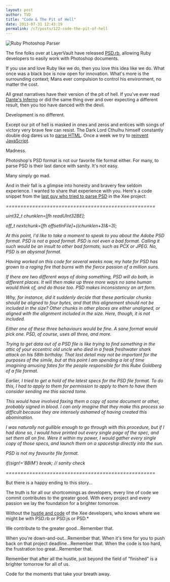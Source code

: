 ```yaml
---
layout: post
author: TVD
title: "Code & The Pit of Hell"
date: 2013-07-31 12:43:19
permalink: /c7/posts/122-code-the-pit-of-hell
---
```


<img src="https://techoctave.com/static/psd.rb.png" alt="Ruby Photoshop Parser"/>

The fine folks over at LayerVault have released [PSD.rb][1], allowing Ruby developers to easily work with Photoshop documents.

If you use and love Ruby like we do, then you love this idea like we do. What once was a black box is now open for innovation. What's more is the surrounding context; Mans ever compulsion to control his environment, no matter the cost.

All great narratives have their version of the pit of hell. If you've ever read [Dante's Inferno][2] or did the same thing over and over expecting a different result, then you too have danced with the devil. 

Development is no different.

Except our pit of hell is masked in ones and zeros and entices with songs of victory very brave few can resist. The Dark Lord Cthulhu himself constantly double dog dares us to [parse HTML][3]. Once a week we try to [reinvent JavaScript][4].

Madness.

Photoshop's PSD format is not our favorite file format either. For many, to parse PSD is their last dance with sanity. It's not easy.

Many simply go mad.

And in their fall is a glimpse into honesty and bravery few seldom experience. I wanted to share that experience with you. Here's a code snippet from the [last guy who tried to parse PSD][5] in the Xee project:

*===================================================*

*uint32_t chunklen=[fh readUInt32BE];*

*off_t nextchunk=[fh offsetInFile]+((chunklen+3)&~3);*

*At this point, I'd like to take a moment to speak to you about the Adobe PSD format. PSD is not a good format. PSD is not even a bad format. Calling it such would be an insult to other bad formats, such as PCX or JPEG. No, PSD is an abysmal format.* 

*Having worked on this code for several weeks now, my hate for PSD has grown to a raging fire that burns with the fierce passion of a million suns.* 

*If there are two different ways of doing something, PSD will do both, in different places. It will then make up three more ways no sane human would think of, and do those too. PSD makes inconsistency an art form.*

*Why, for instance, did it suddenly decide that *these* particular chunks should be aligned to four bytes, and that this alignement should *not* be included in the size? Other chunks in other places are either unaligned, or aligned with the alignment included in the size. Here, though, it is not included.* 

*Either one of these three behaviours would be fine. A sane format would pick one. PSD, of course, uses all three, and more.*

*Trying to get data out of a PSD file is like trying to find something in the attic of your eccentric old uncle who died in a freak freshwater shark attack on his 58th birthday. That last detail may not be important for the purposes of the simile, but at this point I am spending a lot of time imagining amusing fates for the people responsible for this Rube Goldberg of a file format.* 

*Earlier, I tried to get a hold of the latest specs for the PSD file format. To do this, I had to apply to them for permission to apply to them to have them consider sending me this sacred tome.* 

*This would have involved faxing them a copy of some document or other, probably signed in blood. I can only imagine that they make this process so difficult because they are intensely ashamed of having created this abomination.* 

*I was naturally not gullible enough to go through with this procedure, but if I had done so, I would have printed out every single page of the spec, and set them all on fire. Were it within my power, I would gather every single copy of those specs, and launch them on a spaceship directly into the sun.*

*PSD is not my favourite file format.*

*if(sign!='8BIM') break; // sanity check*

*===================================================*

But there is a happy ending to this story...

The truth is for all our shortcomings as developers, every line of code we commit contributes to the greater good. With every project and every passion we lay the foundation for a brighter tomorrow.

Without the [hustle and code][6] of the Xee developers, who knows where we might be with PSD.rb or PSD.js or PSD.* 

We contribute to the greater good...Remember that. 

When you're down-and-out...Remember that. When it's time for you to push back on that project deadline...Remember that. When the code is too hard, the frustration too great...Remember that.

Remember that after all the hustle, just beyond the field of "finished" is a brighter tomorrow for all of us.

Code for the moments that take your breath away.




  [1]: http://cosmos.layervault.com/psdrb.html
  [2]: http://en.wikipedia.org/wiki/Inferno_(Dante)
  [3]: https://techoctave.com/posts/50-silly-rabbit-parsing-html-is-for-kids
  [4]: https://github.com/jashkenas/coffee-script/wiki/List-of-languages-that-compile-to-JS
  [5]: https://code.google.com/p/xee/source/browse/XeePhotoshopLoader.m#102
  [6]: https://techoctave.com/posts/57-hustle-and-code
